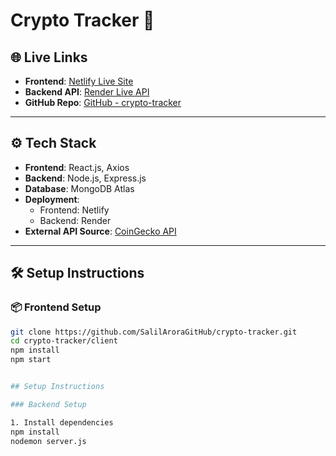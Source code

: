 # Crypto Tracker 🚀

## 🌐 Live Links
- **Frontend**: [Netlify Live Site](https://peaceful-bienenstitch-d0f1e5.netlify.app)
- **Backend API**: [Render Live API](https://crypto-tracker-6ibo.onrender.com)
- **GitHub Repo**: [GitHub - crypto-tracker](https://github.com/SalilAroraGitHub/crypto-tracker)

---

## ⚙️ Tech Stack
- **Frontend**: React.js, Axios
- **Backend**: Node.js, Express.js
- **Database**: MongoDB Atlas
- **Deployment**: 
  - Frontend: Netlify  
  - Backend: Render
- **External API Source**: [CoinGecko API](https://www.coingecko.com/en/api)

---

## 🛠️ Setup Instructions

### 📦 Frontend Setup
```bash
git clone https://github.com/SalilAroraGitHub/crypto-tracker.git
cd crypto-tracker/client
npm install
npm start


## Setup Instructions

### Backend Setup

1. Install dependencies
npm install
nodemon server.js

